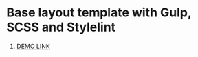 # Base layout template with Gulp, SCSS and Stylelint
1. [DEMO LINK](https://getchards.github.io/2048_game/)
